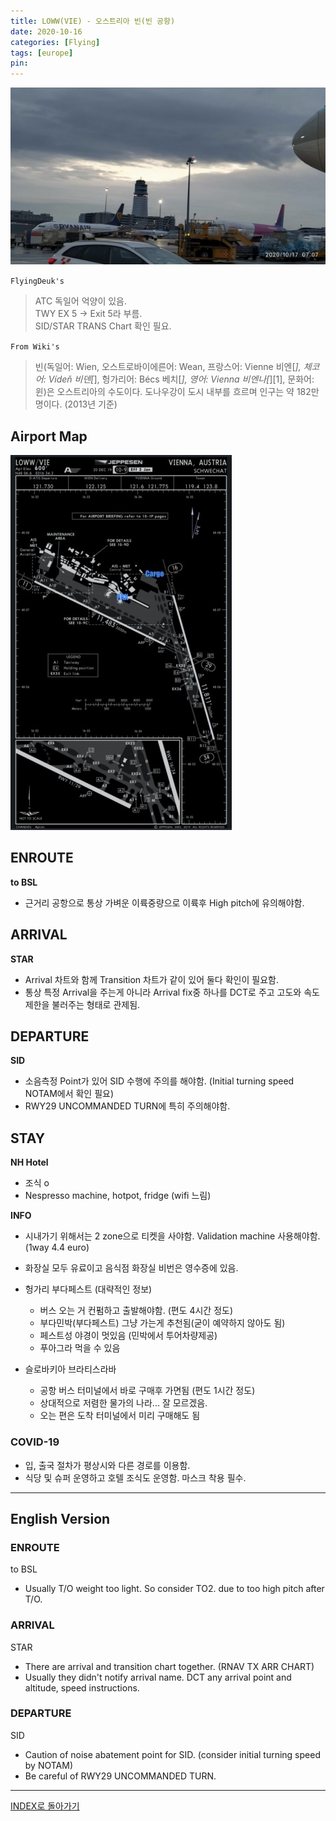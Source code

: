 ```yaml
---
title: LOWW(VIE) - 오스트리아 빈(빈 공항)
date: 2020-10-16
categories: [Flying]
tags: [europe]
pin:
---
```


![vie](/img/flying/airport/vie.jpg)

`FlyingDeuk's`
>ATC 독일어 억양이 있음. <br>
>TWY EX 5 -> Exit 5라 부름. <br>
SID/STAR TRANS Chart 확인 필요.

`From Wiki's`
>빈(독일어: Wien, 오스트로바이에른어: Wean, 프랑스어: Vienne 비엔[*], 체코어: Vídeň 비덴[*], 헝가리어: Bécs 베치[*], 영어: Vienna 비엔나[*][1], 문화어: 윈)은 오스트리아의 수도이다. 도나우강이 도시 내부를 흐르며 인구는 약 182만 명이다. (2013년 기준)


## Airport Map
![vie](/img/flying/airport/vie_ap.jpg)

## ENROUTE
**to BSL**
- 근거리 공항으로 통상 가벼운 이륙중량으로 이륙후 High pitch에 유의해야함.

## ARRIVAL
**STAR**
- Arrival 차트와 함께 Transition 차트가 같이 있어 둘다 확인이 필요함.
- 통상 특정 Arrival을 주는게 아니라 Arrival fix중 하나를 DCT로 주고 고도와 속도 제한을 불러주는 형태로 관제됨.

## DEPARTURE
**SID**
- 소음측정 Point가 있어 SID 수행에 주의를 해야함. (Initial turning speed NOTAM에서 확인 필요)
- RWY29 UNCOMMANDED TURN에 특히 주의해야함.


## STAY
**NH Hotel**
- 조식 o
- Nespresso machine, hotpot, fridge (wifi 느림)

**INFO**
- 시내가기 위해서는 2 zone으로 티켓을 사야함. Validation machine 사용해야함. (1way 4.4 euro)
- 화장실 모두 유료이고 음식점 화장실 비번은 영수증에 있음.

- 헝가리 부다페스트 (대략적인 정보)
  - 버스 오는 거 컨펌하고 출발해야함. (편도 4시간 정도)
  - 부다민박(부다페스트) 그냥 가는게 추천됨(굳이 예약하지 않아도 됨)
  - 페스트성 야경이 멋있음 (민박에서 투어차량제공)
  - 푸아그라 먹을 수 있음

- 슬로바키아 브라티스라바
  - 공항 버스 터미널에서 바로 구매후 가면됨 (편도 1시간 정도)
  - 상대적으로 저렴한 물가의 나라... 잘 모르겠음.
  - 오는 편은 도착 터미널에서 미리 구매해도 됨

### COVID-19
- 입, 출국 절차가 평상시와 다른 경로를 이용함.
- 식당 및 슈퍼 운영하고 호텔 조식도 운영함. 마스크 착용 필수.

-------

## English Version

### ENROUTE
to BSL
- Usually T/O weight too light. So consider TO2. due to too high pitch after T/O.

### ARRIVAL
STAR
- There are arrival and transition chart together. (RNAV TX ARR CHART)
- Usually they didn't notify arrival name. DCT any arrival point and altitude, speed instructions.

### DEPARTURE
SID
- Caution of noise abatement point for SID. (consider initial turning speed by NOTAM)
- Be careful of RWY29 UNCOMMANDED TURN.

----

[INDEX로 돌아가기](/posts/EuropeRusia/)
